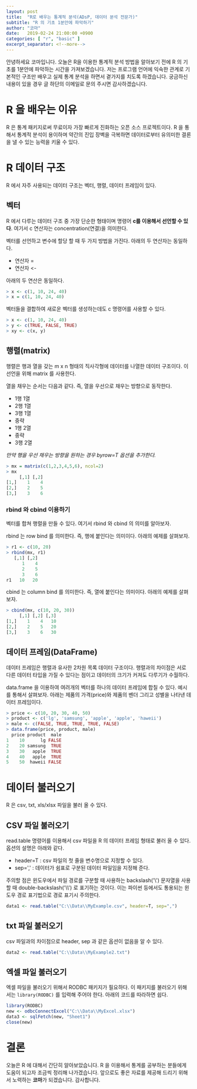 ```yaml
---
layout: post
title:  "R로 배우는 통계적 분석(ADsP, 데이터 분석 전문가)"
subtitle: "R 의 기초 1분안에 파악하기"
author: "코마"
date:   2019-02-24 21:00:00 +0900
categories: [ "r", "basic" ]
excerpt_separator: <!--more-->
---
```


안녕하세요 코마입니다. 오늘은 R을 이용한 통계적 분석 방법을 알아보기 전에 R 의 기초를 1분안에 파악하는 시간을 가져보겠습니다. 저는 프로그램 언어에 익숙한 관계로 기본적인 구조만 배우고 실제 통계 분석을 하면서 곁가지를 치도록 하겠습니다. 궁금하신 내용이 있을 경우 글 하단의 이메일로 문의 주시면 감사하겠습니다.

<!--more-->

# R 을 배우는 이유

R 은 통계 패키지로써 무료이자 가장 빠르게 진화하는 오픈 소스 프로젝트이다. R 을 통해서 통계적 분석이 용이하며 약간의 진입 장벽을 극복하면 데이터로부터 유의미한 결론을 낼 수 있는 능력을 키울 수 있다.

# R 데이터 구조

R 에서 자주 사용되는 데이터 구조는 벡터, 행렬, 데이터 프레임이 있다.

## 벡터

R 에서 다루는 데이터 구조 중 가장 단순한 형태이며 명령어 **c를 이용해서 선언할 수 있다**. 여기서 c 연산자는 concentration(연결)을 의미한다.

벡터를 선언하고 변수에 할당 할 때 두 가지 방법을 가진다. 아래의 두 연산자는 동일하다.

- 연산자 =
- 연산자 <-

아래의 두 연산은 동일하다.

```r
> x <- c(1, 10, 24, 40)
> x = c(1, 10, 24, 40)
```

벡터들을 결합하여 새로운 벡터를 생성하는데도 c 명령어를 사용할 수 있다.

```r
> x <- c(1, 10, 24, 40)
> y <- c(TRUE, FALSE, TRUE)
> xy <- c(x, y)
```

## 행렬(matrix)

행렬은 행과 열을 갖는 m x n 형태의 직사각형에 데이터를 나열한 데이터 구조이다. 이 선언을 위해 matrix 를 사용한다.

열을 채우는 순서는 다음과 같다. 즉, 열을 우선으로 채우는 방향으로 동작한다.

- 1행 1열
- 2행 1열
- 3행 1열
- 중략
- 1행 2열
- 중략
- 3행 2열

*만약 행을 우선 채우는 방향을 원하는 경우 byrow=T 옵션을 추가한다.*

```r
> mx = matrix(c(1,2,3,4,5,6), ncol=2)
> mx
     [,1] [,2]
[1,]    1    4
[2,]    2    5
[3,]    3    6
```

### rbind 와 cbind 이용하기

벡터를 합쳐 행렬을 만들 수 있다. 여기서 rbind 와 cbind 의 의미를 알아보자.

rbind 는 row bind 를 의미한다. 즉, 행에 붙인다는 의미이다. 아래의 예제를 살펴보자.

```r
> r1 <- c(10, 20)
> rbind(mx, r1)
   [,1] [,2]
      1    4
      2    5
      3    6
r1   10   20
```

cbind 는 column bind 를 의미한다. 즉, 열에 붙인다는 의미이다. 아래의 예제를 살펴보자.

```r
> cbind(mx, c(10, 20, 30))
     [,1] [,2] [,3]
[1,]    1    4   10
[2,]    2    5   20
[3,]    3    6   30
```

## 데이터 프레임(DataFrame)

데이터 프레임은 행렬과 유사한 2차원 목록 데이터 구조이다. 행렬과의 차이점은 서로 다른 데이터 타입을 가질 수 있다는 점이고 데이터의 크기가 커져도 다루기가 수월하다.

data.frame 을 이용하여 여려개의 벡터를 하나의 데이터 프레임에 합칠 수 있다. 예시를 통해서 살펴보자. 아래는 제품의 가격(price)와 제품의 벤더 그리고 성별을 나타낸 데이터 프레임이다.

```r
> price <- c(10, 20, 30, 40, 50)
> product <- c('lg', 'samsung', 'apple', 'apple', 'haweii')
> male <- c(FALSE, TRUE, TRUE, TRUE, FALSE)
> data.frame(price, product, male)
  price product  male
1    10      lg FALSE
2    20 samsung  TRUE
3    30   apple  TRUE
4    40   apple  TRUE
5    50  haweii FALSE
```

# 데이터 불러오기

R 은 csv, txt, xls/xlsx 파일을 불러 올 수 있다.

## CSV 파일 불러오기

read.table 명령어를 이용해서 csv 파일을 R 의 데이터 프레임 형태로 불러 올 수 있다. 옵션의 설명은 아래와 같다.

- header=T : csv 파일의 첫 줄을 변수명으로 지정할 수 있다.
- sep=',' : 데이터가 쉼표로 구분된 데이터 파일임을 지정해 준다.

주의할 점은 윈도우에서 파일 경로를 구분할 때 사용하는 backslash('\\') 문자열을 사용할 때 double-backslash('\\\\') 로 표기하는 것이다. 이는 파이썬 등에서도 통용되는 윈도우 경로 표기법으로 경로 표기시 주의한다.

```r
data1 <- read.table("C:\\Data\\MyExample.csv", header=T, sep=",")
```

## txt 파일 불러오기

csv 파일과의 차이점으로 header, sep 과 같은 옵션이 없음을 알 수 있다.

```r
data2 <- read.table("C:\\Data\\MyExample2.txt")
```

## 엑셀 파일 불러오기

엑셀 파일을 불러오기 위해서 RODBC 패키지가 필요하다. 이 패키지를 불러오기 위해서는 `library(RODBC)` 를 입력해 주어야 한다. 아래의 코드를 따라하면 쉽다.

```r
library(RODBC)
new <- odbcConnectExcel("C:\\Data\\MyExcel.xlsx")
data3 <- sqlFetch(new, "Sheet1")
close(new)
```

# 결론

오늘은 R 에 대해서 간단히 알아보았습니다. R 을 이용해서 통계를 공부하는 분들에게 도움이 되고자 조금씩 정리해 나가겠습니다. 앞으로도 좋은 자료를 제공해 드리기 위해서 노력하는 **코마**가 되겠습니다. 감사합니다.